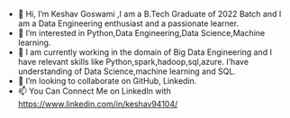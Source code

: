 - 👋 Hi, I’m Keshav Goswami ,I am a B.Tech Graduate of 2022 Batch and I am a Data Engineering enthusiast and a passionate learner.
- 👀 I’m interested in  Python,Data Engineering,Data Science,Machine learning.
- 🌱 I am currently working in the domain of Big Data Engineering and I have relevant skills like Python,spark,hadoop,sql,azure. I’have understanding of  Data Science,machine learning and SQL. 
- 💞️ I’m looking to collaborate on GitHub, Linkedin.
- 📫 You Can Connect Me on LinkedIn with https://www.linkedin.com/in/keshav94104/

<!---
Erkeshav7/Erkeshav7 is a ✨ special ✨ repository because its `README.md` (this file) appears on your GitHub profile.
You can click the Preview link to take a look at your changes.
--->
